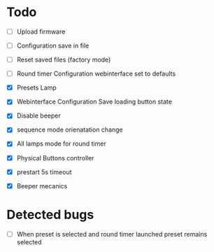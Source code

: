 
# Todo

- [ ] Upload firmware
- [ ] Configuration save in file
- [ ] Reset saved files (factory mode)
- [ ] Round timer Configuration webinterface set to defaults
- [x] Presets Lamp
- [x] Webinterface Configuration Save loading button state
- [x] Disable beeper
- [x] sequence mode orienatation change
- [x] All lamps mode for round timer
- [x] Physical Buttons controller
- [x] prestart 5s timeout
- [x] Beeper mecanics


# Detected bugs

- [ ] When preset is selected and round timer launched preset remains selected